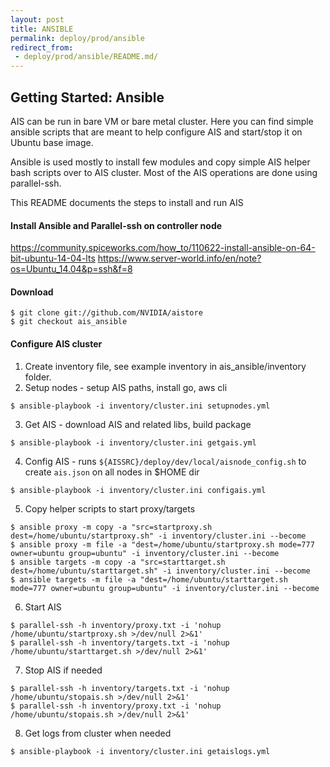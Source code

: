 ```yaml
---
layout: post
title: ANSIBLE
permalink: deploy/prod/ansible
redirect_from:
 - deploy/prod/ansible/README.md/
---
```


## Getting Started: Ansible

AIS can be run in bare VM or bare metal cluster. Here you can find simple ansible scripts that are meant to help configure AIS and start/stop it on Ubuntu base image.

Ansible is used mostly to install few modules and copy simple AIS helper bash scripts over to AIS cluster. Most of the AIS operations are done using parallel-ssh.

This README documents the steps to install and run AIS

#### Install Ansible and Parallel-ssh on controller node
https://community.spiceworks.com/how_to/110622-install-ansible-on-64-bit-ubuntu-14-04-lts
https://www.server-world.info/en/note?os=Ubuntu_14.04&p=ssh&f=8

#### Download 

```console
$ git clone git://github.com/NVIDIA/aistore
$ git checkout ais_ansible
```

#### Configure AIS cluster
1. Create inventory file, see example inventory in ais_ansible/inventory folder.
2. Setup nodes - setup AIS paths, install go, aws cli

```console
$ ansible-playbook -i inventory/cluster.ini setupnodes.yml
```

3. Get AIS - download AIS and related libs, build package

```console
$ ansible-playbook -i inventory/cluster.ini getgais.yml
```

4. Config AIS - runs `${AISSRC}/deploy/dev/local/aisnode_config.sh` to create `ais.json` on all nodes in $HOME dir

```console
$ ansible-playbook -i inventory/cluster.ini configais.yml
```

5. Copy helper scripts to start proxy/targets

```console
$ ansible proxy -m copy -a "src=startproxy.sh dest=/home/ubuntu/startproxy.sh" -i inventory/cluster.ini --become
$ ansible proxy -m file -a "dest=/home/ubuntu/startproxy.sh mode=777 owner=ubuntu group=ubuntu" -i inventory/cluster.ini --become
$ ansible targets -m copy -a "src=starttarget.sh dest=/home/ubuntu/starttarget.sh" -i inventory/cluster.ini --become
$ ansible targets -m file -a "dest=/home/ubuntu/starttarget.sh mode=777 owner=ubuntu group=ubuntu" -i inventory/cluster.ini --become
```

6. Start AIS

```console
$ parallel-ssh -h inventory/proxy.txt -i 'nohup /home/ubuntu/startproxy.sh >/dev/null 2>&1'
$ parallel-ssh -h inventory/targets.txt -i 'nohup /home/ubuntu/starttarget.sh >/dev/null 2>&1'
```

7. Stop AIS if needed

```console
$ parallel-ssh -h inventory/targets.txt -i 'nohup /home/ubuntu/stopais.sh >/dev/null 2>&1'
$ parallel-ssh -h inventory/proxy.txt -i 'nohup /home/ubuntu/stopais.sh >/dev/null 2>&1'
```

8. Get logs from cluster when needed

```console
$ ansible-playbook -i inventory/cluster.ini getaislogs.yml
```

